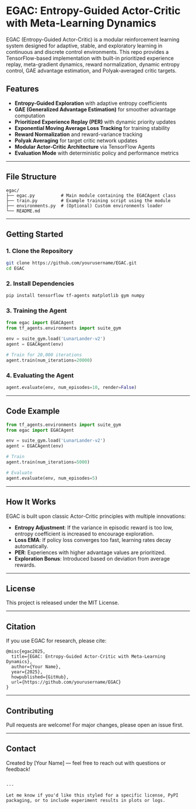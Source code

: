 # EGAC: Entropy-Guided Actor-Critic with Meta-Learning Dynamics

EGAC (Entropy-Guided Actor-Critic) is a modular reinforcement learning system designed for adaptive, stable, and exploratory learning in continuous and discrete control environments. This repo provides a TensorFlow-based implementation with built-in prioritized experience replay, meta-gradient dynamics, reward normalization, dynamic entropy control, GAE advantage estimation, and Polyak-averaged critic targets.

## Features

- **Entropy-Guided Exploration** with adaptive entropy coefficients
- **GAE (Generalized Advantage Estimation)** for smoother advantage computation
- **Prioritized Experience Replay (PER)** with dynamic priority updates
- **Exponential Moving Average Loss Tracking** for training stability
- **Reward Normalization** and reward-variance tracking
- **Polyak Averaging** for target critic network updates
- **Modular Actor-Critic Architecture** via TensorFlow Agents
- **Evaluation Mode** with deterministic policy and performance metrics

---

## File Structure

```
egac/
├── egac.py          # Main module containing the EGACAgent class
├── train.py         # Example training script using the module
├── environments.py  # (Optional) Custom environments loader
└── README.md
```

---

## Getting Started

### 1. Clone the Repository

```bash
git clone https://github.com/yourusername/EGAC.git
cd EGAC
```

### 2. Install Dependencies

```bash
pip install tensorflow tf-agents matplotlib gym numpy
```

### 3. Training the Agent

```python
from egac import EGACAgent
from tf_agents.environments import suite_gym

env = suite_gym.load('LunarLander-v2')
agent = EGACAgent(env)

# Train for 20,000 iterations
agent.train(num_iterations=20000)
```

### 4. Evaluating the Agent

```python
agent.evaluate(env, num_episodes=10, render=False)
```

---

## Code Example

```python
from tf_agents.environments import suite_gym
from egac import EGACAgent

env = suite_gym.load('LunarLander-v2')
agent = EGACAgent(env)

# Train
agent.train(num_iterations=5000)

# Evaluate
agent.evaluate(env, num_episodes=5)
```

---

## How It Works

EGAC is built upon classic Actor-Critic principles with multiple innovations:

- **Entropy Adjustment**: If the variance in episodic reward is too low, entropy coefficient is increased to encourage exploration.
- **Loss EMA**: If policy loss converges too fast, learning rates decay automatically.
- **PER**: Experiences with higher advantage values are prioritized.
- **Exploration Bonus**: Introduced based on deviation from average rewards.

---

## License

This project is released under the MIT License.

---

## Citation

If you use EGAC for research, please cite:

```
@misc{egac2025,
  title={EGAC: Entropy-Guided Actor-Critic with Meta-Learning Dynamics},
  author={Your Name},
  year={2025},
  howpublished={GitHub},
  url={https://github.com/yourusername/EGAC}
}
```

---

## Contributing

Pull requests are welcome! For major changes, please open an issue first.

---

## Contact

Created by [Your Name] — feel free to reach out with questions or feedback!
```

---

Let me know if you'd like this styled for a specific license, PyPI packaging, or to include experiment results in plots or logs.
